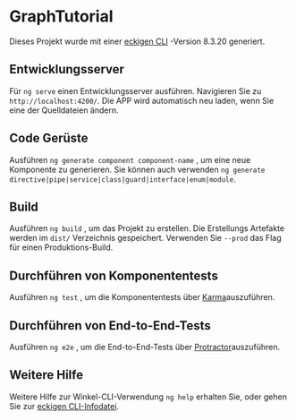 # <a name="graphtutorial"></a>GraphTutorial

Dieses Projekt wurde mit einer [eckigen CLI](https://github.com/angular/angular-cli) -Version 8.3.20 generiert.

## <a name="development-server"></a>Entwicklungsserver

Für `ng serve` einen Entwicklungsserver ausführen. Navigieren Sie zu `http://localhost:4200/`. Die APP wird automatisch neu laden, wenn Sie eine der Quelldateien ändern.

## <a name="code-scaffolding"></a>Code Gerüste

Ausführen `ng generate component component-name` , um eine neue Komponente zu generieren. Sie können auch verwenden `ng generate directive|pipe|service|class|guard|interface|enum|module`.

## <a name="build"></a>Build

Ausführen `ng build` , um das Projekt zu erstellen. Die Erstellungs Artefakte werden im `dist/` Verzeichnis gespeichert. Verwenden Sie `--prod` das Flag für einen Produktions-Build.

## <a name="running-unit-tests"></a>Durchführen von Komponententests

Ausführen `ng test` , um die Komponententests über [Karma](https://karma-runner.github.io)auszuführen.

## <a name="running-end-to-end-tests"></a>Durchführen von End-to-End-Tests

Ausführen `ng e2e` , um die End-to-End-Tests über [Protractor](http://www.protractortest.org/)auszuführen.

## <a name="further-help"></a>Weitere Hilfe

Weitere Hilfe zur Winkel-CLI-Verwendung `ng help` erhalten Sie, oder gehen Sie zur [eckigen CLI-Infodatei](https://github.com/angular/angular-cli/blob/master/README.md).
